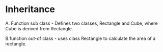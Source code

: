 # Inheritance
A. Function sub class - Defines two classes, Rectangle and Cube, where Cube is derived from Rectangle.

B.function out-of class - uses class Rectangle to calculate the area of a rectangle.
